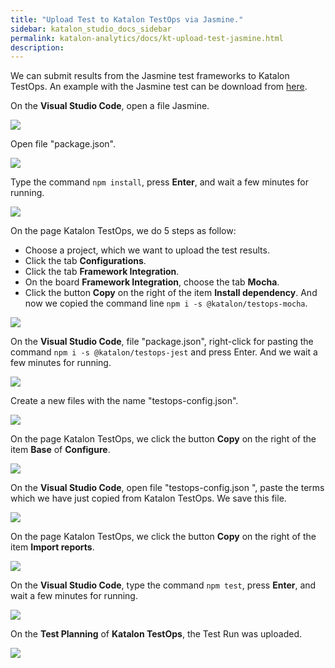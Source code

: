 ```yaml
---
title: "Upload Test to Katalon TestOps via Jasmine." 
sidebar: katalon_studio_docs_sidebar
permalink: katalon-analytics/docs/kt-upload-test-jasmine.html
description: 
---
```


We can submit results from the Jasmine test frameworks to Katalon TestOps. An example with the Jasmine test can be download from [here](https://github.com/katalon-studio/testops-report-js.git).

On the **Visual Studio Code**, open a file Jasmine.

![](https://github.com/katalon-studio/docs-images/raw/master/katalon-analytics/docs/kt-upload-test-mocha/kt_vs_code_open_mocha.png)

Open file "package.json".

![](https://github.com/katalon-studio/docs-images/raw/master/katalon-analytics/docs/kt-upload-test-mocha/kt_vs_code_package_json.png)

Type the command `npm install`, press **Enter**, and wait a few minutes for running.

![](https://github.com/katalon-studio/docs-images/raw/master/katalon-analytics/docs/kt-upload-test-mocha/kt_vs_code_mocha_json_install.png)

On the page Katalon TestOps, we do 5 steps as follow:
* Choose a project, which we want to upload the test results.
* Click the tab **Configurations**.
* Click the tab **Framework Integration**.
* On the board **Framework Integration**, choose the tab **Mocha**.
* Click the button **Copy** on the right of the item **Install dependency**. And now we copied the command line `npm i -s @katalon/testops-mocha`.

![](https://github.com/katalon-studio/docs-images/raw/master/katalon-analytics/docs/kt-upload-test-mocha/kt_bash_copy_mocha_npm.png)

On the **Visual Studio Code**, file "package.json", right-click for pasting the command `npm i -s @katalon/testops-jest` and press Enter. And we wait a few minutes for running.

![](https://github.com/katalon-studio/docs-images/raw/master/katalon-analytics/docs/kt-upload-test-mocha/kt_vs_code_mocha_paste_bash.png)

Create a new files with the name "testops-config.json".

![](https://github.com/katalon-studio/docs-images/raw/master/katalon-analytics/docs/kt-upload-test-mocha/kt_vs_code_creat_testops_config.png)

On the page Katalon TestOps, we click the button **Copy** on the right of the item **Base** of **Configure**. 

![](https://github.com/katalon-studio/docs-images/raw/master/katalon-analytics/docs/kt-upload-test-mocha/kt_copy_configure_base.png)

On the **Visual Studio Code**, open file "testops-config.json
", paste the terms which we have just copied from Katalon TestOps. We save this file.

![](https://github.com/katalon-studio/docs-images/raw/master/katalon-analytics/docs/kt-upload-test-mocha/kt_vs_code_paste_testops_config.png)

On the page Katalon TestOps, we click the button **Copy** on the right of the item **Import reports**. 

![](https://github.com/katalon-studio/docs-images/raw/master/katalon-analytics/docs/kt-upload-test-mocha/kt_npx_mocha.png)

On the **Visual Studio Code**, type the command `npm test`, press **Enter**, and wait a few minutes for running.

![](https://github.com/katalon-studio/docs-images/raw/master/katalon-analytics/docs/kt-upload-test-mocha/kt_vs_code_npm_test.png)

On the **Test Planning** of **Katalon TestOps**, the Test Run was uploaded.

![](https://github.com/katalon-studio/docs-images/raw/master/katalon-analytics/docs/kt-upload-test-mocha/kt_upload_test_planning.png)